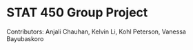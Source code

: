 # STAT 450 Group Project

Contributors: Anjali Chauhan, Kelvin Li, Kohl Peterson, Vanessa Bayubaskoro

